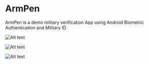 # ArmPen 
ArmPen is a demo military verification App using Android Biometric Authentication and Military ID


![Alt text](/../master/Home.jpg?raw=true "Home Page" )

![Alt text](/../master/login.jpg?raw=true "Home Page" )

![Alt text](/../master/navigation_drawer.jpg?raw=true "Home Page" )
